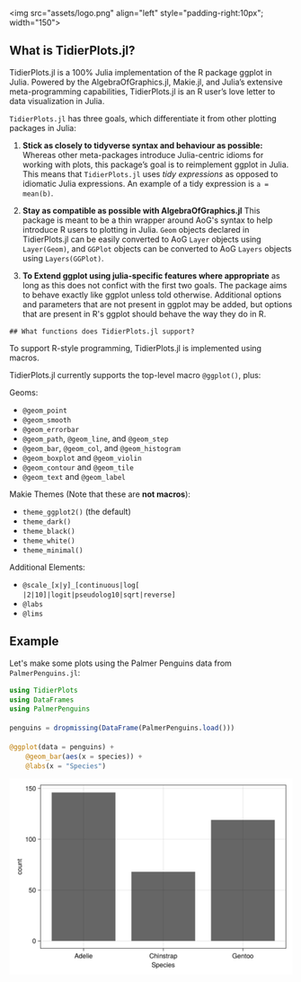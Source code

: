 
<img src="assets/logo.png" align="left" style="padding-right:10px"; width="150"></img>


<a id='What-is-TidierPlots.jl?'></a>

<a id='What-is-TidierPlots.jl?-1'></a>

## What is TidierPlots.jl?


TidierPlots.jl is a 100% Julia implementation of the R package ggplot in Julia. Powered by the AlgebraOfGraphics.jl, Makie.jl, and Julia’s extensive meta-programming capabilities, TidierPlots.jl is an R user’s love letter to data visualization in Julia.


`TidierPlots.jl` has three goals, which differentiate it from other plotting packages in Julia:


1. **Stick as closely to tidyverse syntax and behaviour as possible:** Whereas other  meta-packages introduce Julia-centric idioms for working with  plots, this package’s goal is to reimplement ggplot  in Julia. This means that `TidierPlots.jl` uses *tidy expressions* as opposed  to idiomatic Julia expressions. An example of a tidy expression is  `a = mean(b)`.


2. **Stay as compatible as possible with AlgebraOfGraphics.jl** This package is meant  to be a thin wrapper around AoG's syntax to help introduce R users to plotting in   Julia. `Geom` objects declared in TidierPlots.jl can be easily converted to AoG `Layer`  objects using `Layer(Geom)`, and `GGPlot` objects can be converted to AoG `Layers` objects using `Layers(GGPlot)`.


3. **To Extend ggplot using julia-specific features where appropriate** as long as this does  not confict with the first two goals. The package aims to behave exactly like ggplot  unless told otherwise. Additional options and parameters that are not present in ggplot   may be added, but options that are present in R's ggplot should behave the way they do in R.


```
## What functions does TidierPlots.jl support?
```


To support R-style programming, TidierPlots.jl is implemented using macros.


TidierPlots.jl currently supports the top-level macro `@ggplot()`, plus:


Geoms:


  * `@geom_point`
  * `@geom_smooth`
  * `@geom_errorbar`
  * `@geom_path`, `@geom_line`, and `@geom_step`
  * `@geom_bar`, `@geom_col`, and `@geom_histogram`
  * `@geom_boxplot` and `@geom_violin`
  * `@geom_contour` and `@geom_tile`
  * `@geom_text` and `@geom_label`


Makie Themes (Note that these are **not macros**):


  * `theme_ggplot2()` (the default)
  * `theme_dark()`
  * `theme_black()`
  * `theme_white()`
  * `theme_minimal()`


Additional Elements:


  * `@scale_[x|y]_[continuous|log[ |2|10]|logit|pseudolog10|sqrt|reverse]`
  * `@labs`
  * `@lims`


<a id='Example'></a>

<a id='Example-1'></a>

## Example


Let's make some plots using the Palmer Penguins data from `PalmerPenguins.jl`:


```julia
using TidierPlots
using DataFrames
using PalmerPenguins

penguins = dropmissing(DataFrame(PalmerPenguins.load()))

@ggplot(data = penguins) + 
    @geom_bar(aes(x = species)) +
    @labs(x = "Species")
```


![](assets/example_col.png)

